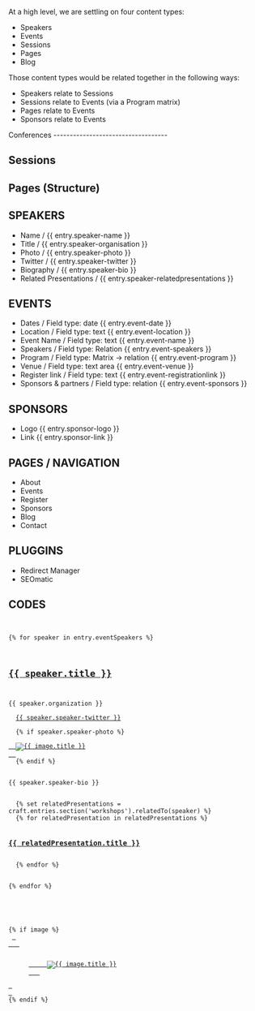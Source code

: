 
At a high level, we are settling on four content types:
<ul>
<li>Speakers</li>
<li>Events</li>
<li>Sessions</li>
<li>Pages</li>
<li>Blog</li>
</ul>
Those content types would be related together in the following ways:
<ul>
<li>Speakers relate to Sessions</li>
<li>Sessions relate to Events (via a Program matrix)</li>
<li>Pages relate to Events</li>
<li>Sponsors relate to Events</li>
</ul>
Conferences
-----------------------------------





Sessions
-----------------------------------






Pages (Structure)
-----------------------------------






SPEAKERS
-----------------------------------
<ul>
<li>Name              / {{ entry.speaker-name }}</li>
<li>Title             / {{ entry.speaker-organisation }}</li>
<li>Photo             / {{ entry.speaker-photo }}</li>
<li>Twitter           / {{ entry.speaker-twitter }}</li>
<li>Biography           / {{ entry.speaker-bio }}</li>
<li>Related Presentations   / {{ entry.speaker-relatedpresentations }}</li>
</ul>


EVENTS
-----------------------------------
<ul>
<li>Dates / Field type: date              {{ entry.event-date }}</li>
<li>Location / Field type: text           {{ entry.event-location }}</li>
<li>Event Name / Field type: text         {{ entry.event-name }}</li>
<li>Speakers / Field type: Relation           {{ entry.event-speakers }}</li>
<li>Program / Field type: Matrix -> relation           {{ entry.event-program }}</li>
<li>Venue / Field type: text area              {{ entry.event-venue }}</li>
<li>Register link / Field type: text {{ entry.event-registrationlink }}</li>
<li>Sponsors & partners / Field type: relation {{ entry.event-sponsors }}</li>
</ul>

SPONSORS
-----------------------------------
<ul>
<li>Logo {{ entry.sponsor-logo }}</li>
<li>Link {{ entry.sponsor-link }} </li>
</ul>


PAGES / NAVIGATION
-----------------------------------
<ul>
<li>About</li>
<li>Events </li>
<li>Register </li>
<li>Sponsors </li>
<li>Blog </li>
<li>Contact </li>
</ul>





PLUGGINS
-----------------------------------
<ul>
<li>Redirect Manager</li>
<li>SEOmatic </li>
</ul>




CODES
-----------------------------------

<pre>
<code>

{% for speaker in entry.eventSpeakers %}
  
  <h2><a class="speaker-title" href="{{ speaker.url }}">{{ speaker.title }}</a></h2>
  <div>{{ speaker.organization }}</div>
  <a class="speaker-twittwe" href="{{ speaker.speaker-twitter }}">{{ speaker.speaker-twitter }}</a>
  
  {% if speaker.speaker-photo %}
  <a class="speaker-photo" href="{{ speaker.url }}">
  <img src="{{ image.getUrl('small') }}" alt="{{ image.title }}" >
  </a>
  {% endif %}
  
  <div>{{ speaker.speaker-bio }}</div>

  {% set relatedPresentations = craft.entries.section('workshops').relatedTo(speaker) %}
  {% for relatedPresentation in relatedPresentations %}
  <h3><a class="program-title" href="{{ relatedPresentation.url }}">{{ relatedPresentation.title }}</a></h3>
  {% endfor %}


{% endfor %}

</code>
</pre>



<pre>
<code>

{% if image %}
 <a class="pull-right" href="{{ url }}"> 
   <figure class="placeholder">
     <img src="{{ image.getUrl('small') }}" alt="{{ image.title }}" >
   </figure> 
 </a>
{% endif %}

</code>
</pre>

